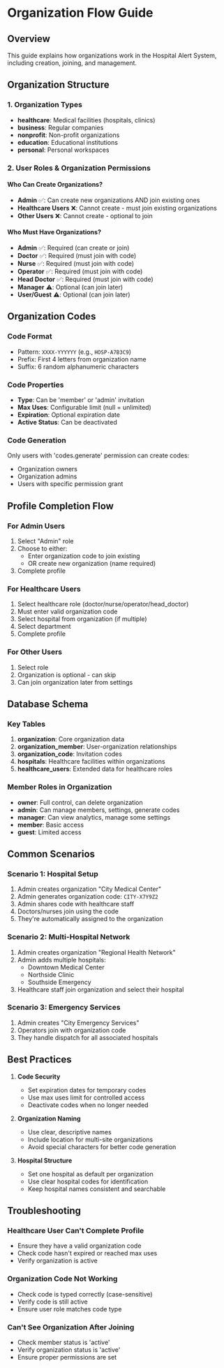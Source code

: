 # Organization Flow Guide

## Overview
This guide explains how organizations work in the Hospital Alert System, including creation, joining, and management.

## Organization Structure

### 1. Organization Types
- **healthcare**: Medical facilities (hospitals, clinics)
- **business**: Regular companies
- **nonprofit**: Non-profit organizations
- **education**: Educational institutions
- **personal**: Personal workspaces

### 2. User Roles & Organization Permissions

#### Who Can Create Organizations?
- **Admin** ✅: Can create new organizations AND join existing ones
- **Healthcare Users** ❌: Cannot create - must join existing organizations
- **Other Users** ❌: Cannot create - optional to join

#### Who Must Have Organizations?
- **Admin** ✅: Required (can create or join)
- **Doctor** ✅: Required (must join with code)
- **Nurse** ✅: Required (must join with code)
- **Operator** ✅: Required (must join with code)
- **Head Doctor** ✅: Required (must join with code)
- **Manager** ⚠️: Optional (can join later)
- **User/Guest** ⚠️: Optional (can join later)

## Organization Codes

### Code Format
- Pattern: `XXXX-YYYYYY` (e.g., `HOSP-A7B3C9`)
- Prefix: First 4 letters from organization name
- Suffix: 6 random alphanumeric characters

### Code Properties
- **Type**: Can be 'member' or 'admin' invitation
- **Max Uses**: Configurable limit (null = unlimited)
- **Expiration**: Optional expiration date
- **Active Status**: Can be deactivated

### Code Generation
Only users with 'codes.generate' permission can create codes:
- Organization owners
- Organization admins
- Users with specific permission grant

## Profile Completion Flow

### For Admin Users
1. Select "Admin" role
2. Choose to either:
   - Enter organization code to join existing
   - OR create new organization (name required)
3. Complete profile

### For Healthcare Users
1. Select healthcare role (doctor/nurse/operator/head_doctor)
2. Must enter valid organization code
3. Select hospital from organization (if multiple)
4. Select department
5. Complete profile

### For Other Users
1. Select role
2. Organization is optional - can skip
3. Can join organization later from settings

## Database Schema

### Key Tables
1. **organization**: Core organization data
2. **organization_member**: User-organization relationships
3. **organization_code**: Invitation codes
4. **hospitals**: Healthcare facilities within organizations
5. **healthcare_users**: Extended data for healthcare roles

### Member Roles in Organization
- **owner**: Full control, can delete organization
- **admin**: Can manage members, settings, generate codes
- **manager**: Can view analytics, manage some settings
- **member**: Basic access
- **guest**: Limited access

## Common Scenarios

### Scenario 1: Hospital Setup
1. Admin creates organization "City Medical Center"
2. Admin generates organization code: `CITY-X7Y9Z2`
3. Admin shares code with healthcare staff
4. Doctors/nurses join using the code
5. They're automatically assigned to the organization

### Scenario 2: Multi-Hospital Network
1. Admin creates organization "Regional Health Network"
2. Admin adds multiple hospitals:
   - Downtown Medical Center
   - Northside Clinic
   - Southside Emergency
3. Healthcare staff join organization and select their hospital

### Scenario 3: Emergency Services
1. Admin creates "City Emergency Services"
2. Operators join with organization code
3. They handle dispatch for all associated hospitals

## Best Practices

1. **Code Security**
   - Set expiration dates for temporary codes
   - Use max uses limit for controlled access
   - Deactivate codes when no longer needed

2. **Organization Naming**
   - Use clear, descriptive names
   - Include location for multi-site organizations
   - Avoid special characters for better code generation

3. **Hospital Structure**
   - Set one hospital as default per organization
   - Use clear hospital codes for identification
   - Keep hospital names consistent and searchable

## Troubleshooting

### Healthcare User Can't Complete Profile
- Ensure they have a valid organization code
- Check code hasn't expired or reached max uses
- Verify organization is active

### Organization Code Not Working
- Check code is typed correctly (case-sensitive)
- Verify code is still active
- Ensure user role matches code type

### Can't See Organization After Joining
- Check member status is 'active'
- Verify organization status is 'active'
- Ensure proper permissions are set